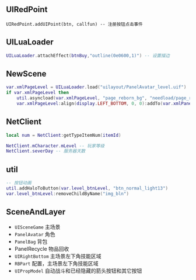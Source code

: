 ## UIRedPoint

```
UIRedPoint.addUIPoint(btn, callfun) -- 注册按钮点击事件
```

## UILuaLoader

```lua
UILuaLoader.attachEffect(btnBuy,"outline(0e0600,1)") -- 设置描边
```



## NewScene

```lua
var.xmlPageLevel = UILuaLoader.load("uilayout/PanelAvatar_level.uif")
if var.xmlPageLevel then
    util.asyncload(var.xmlPageLevel, "page_reborn_bg", "needload/page_reborn_bg.jpg")
    var.xmlPageLevel:align(display.LEFT_BOTTOM, 0, 0):addTo(var.xmlPanel)
```



## NetClient

```lua
local num = NetClient:getTypeItemNum(itemId)

NetClient.mCharacter.mLevel -- 玩家等级
NetClient.severDay -- 服务器天数
```

## util

```lua
-- 按钮动画
util.addHaloToButton(var.level_btnLevel, "btn_normal_light13")
var.level_btnLevel:removeChildByName("img_bln")
```



## SceneAndLayer

* `UISceneGame` 主场景
* `PanelAvatar` 角色
* `PanelBag` 背包
* PanelRecycle 物品回收
* `UIRightBottom` 主场景左下角技能区域
* `RBPart` 配置，主场景左下角技能区域
* `UIPropModel` 自动战斗和已经隐藏的箭头按钮和其它按钮

